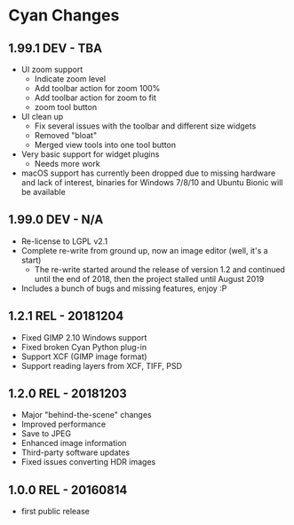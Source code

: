 # Cyan Changes
## 1.99.1 DEV - TBA

* UI zoom support
  * Indicate zoom level
  * Add toolbar action for zoom 100%
  * Add toolbar action for zoom to fit
  * zoom tool button
* UI clean up
  * Fix several issues with the toolbar and different size widgets
  * Removed "bloat"
  * Merged view tools into one tool button
* Very basic support for widget plugins
  * Needs more work
* macOS support has currently been dropped due to missing hardware and lack of interest, binaries for Windows 7/8/10 and Ubuntu Bionic will be available

## 1.99.0 DEV - N/A
* Re-license to LGPL v2.1
* Complete re-write from ground up, now an image editor (well, it's a start)
  * The re-write started around the release of version 1.2 and continued until the end of 2018, then the project stalled until August 2019
* Includes a bunch of bugs and missing features, enjoy :P

## 1.2.1 REL - 20181204

* Fixed GIMP 2.10 Windows support
* Fixed broken Cyan Python plug-in
* Support XCF (GIMP image format)
* Support reading layers from XCF, TIFF, PSD

## 1.2.0 REL - 20181203

 * Major "behind-the-scene" changes
 * Improved performance
 * Save to JPEG
 * Enhanced image information
 * Third-party software updates
 * Fixed issues converting HDR images

## 1.0.0 REL - 20160814

 * first public release
